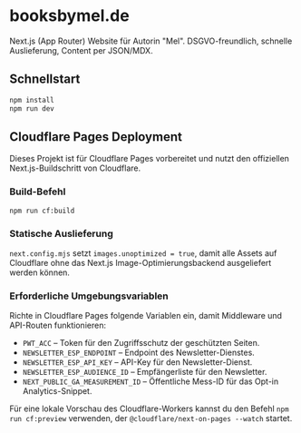 # booksbymel.de

Next.js (App Router) Website für Autorin "Mel". DSGVO-freundlich, schnelle Auslieferung, Content per JSON/MDX.

## Schnellstart
```bash
npm install
npm run dev
```

## Cloudflare Pages Deployment

Dieses Projekt ist für Cloudflare Pages vorbereitet und nutzt den offiziellen Next.js-Buildschritt von Cloudflare.

### Build-Befehl

```
npm run cf:build
```

### Statische Auslieferung

`next.config.mjs` setzt `images.unoptimized = true`, damit alle Assets auf Cloudflare ohne das Next.js Image-Optimierungsbackend ausgeliefert werden können.

### Erforderliche Umgebungsvariablen

Richte in Cloudflare Pages folgende Variablen ein, damit Middleware und API-Routen funktionieren:

- `PWT_ACC` – Token für den Zugriffsschutz der geschützten Seiten.
- `NEWSLETTER_ESP_ENDPOINT` – Endpoint des Newsletter-Dienstes.
- `NEWSLETTER_ESP_API_KEY` – API-Key für den Newsletter-Dienst.
- `NEWSLETTER_ESP_AUDIENCE_ID` – Empfängerliste für den Newsletter.
- `NEXT_PUBLIC_GA_MEASUREMENT_ID` – Öffentliche Mess-ID für das Opt-in Analytics-Snippet.

Für eine lokale Vorschau des Cloudflare-Workers kannst du den Befehl `npm run cf:preview` verwenden, der `@cloudflare/next-on-pages --watch` startet.
